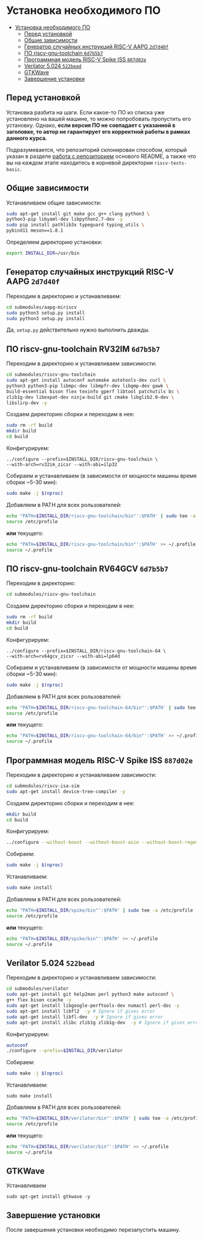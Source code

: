 # Установка необходимого ПО

- [Установка необходимого ПО](#установка-необходимого-по)
  - [Перед установкой](#перед-установкой)
  - [Общие зависимости](#общие-зависимости)
  - [Генератор случайных инструкций RISC-V AAPG `2d7d40f`](#генератор-случайных-инструкций-risc-v-aapg-2d7d40f)
  - [ПО riscv-gnu-toolchain `6d7b5b7`](#по-riscv-gnu-toolchain-6d7b5b7)
  - [Программная модель RISC-V Spike ISS `887d02e`](#программная-модель-risc-v-spike-iss-887d02e)
  - [Verilator 5.024 `522bead`](#verilator-5024-522bead)
  - [GTKWave](#gtkwave)
  - [Завершение установки](#завершение-установки)


## Перед установкой

Установка разбита на шаги. Если какое-то ПО из списка уже установлено на вашей машине, то можно попробовать пропустить его установку. Однако, **если версия ПО не совпадает c указанной в заголовке, то автор не гарантирует его корректной работы в рамках данного курса.**

Подразумевается, что репозиторий склонирован способом, который указан в разделе [работа с репозиторием](../README.md/#работа-с-репозиторием) основого README, а также что вы на каждом этапе находитесь в корневой директории `riscv-tests-basic`.


## Общие зависимости

Устанавливаем общие зависимости:

```bash
sudo apt-get install git make gcc g++ clang python3 \
python3-pip libyaml-dev libpython2.7-dev -y
sudo pip install pathlib3x typeguard typing_utils \
pybind11 meson==1.8.1
```

Определяем директорию установки:

```bash
export INSTALL_DIR=/usr/bin
```

## Генератор случайных инструкций RISC-V AAPG `2d7d40f`

Переходим в директорию и устанавливаем:

```bash
cd submodules/aapg-miriscv
sudo python3 setup.py install
sudo python3 setup.py install
```

Да, `setup.py` действительно нужно выполнить дважды.

## ПО riscv-gnu-toolchain RV32IM `6d7b5b7`

Переходим в директорию и устанавливаем зависимости:

```bash
cd submodules/riscv-gnu-toolchain
sudo apt-get install autoconf automake autotools-dev curl \
python3 python3-pip libmpc-dev libmpfr-dev libgmp-dev gawk \
build-essential bison flex texinfo gperf libtool patchutils bc \
zlib1g-dev libexpat-dev ninja-build git cmake libglib2.0-dev \
libslirp-dev -y
```

Создаем директорию сборки и переходим в нее:

```bash
sudo rm -rf build
mkdir build
cd build
```

Конфигурируем:

```
../configure --prefix=$INSTALL_DIR/riscv-gnu-toolchain \
--with-arch=rv32im_zicsr --with-abi=ilp32
```

Собираем и устанавливаем (в зависимости от мощности машины время сборки ~5-30 мин):

```bash
sudo make -j $(nproc)
```

Добавляем в PATH для всех рользователей:

```bash
echo "PATH=$INSTALL_DIR/riscv-gnu-toolchain/bin"':$PATH' | sudo tee -a /etc/profile
source /etc/profile
```

**или** текущего:

```bash
echo "PATH=$INSTALL_DIR/riscv-gnu-toolchain/bin"':$PATH' >> ~/.profile
source ~/.profile
```

## ПО riscv-gnu-toolchain RV64GCV `6d7b5b7`

Переходим в директорию:

```bash
cd submodules/riscv-gnu-toolchain
```

Создаем директорию сборки и переходим в нее:

```bash
sudo rm -rf build
mkdir build
cd build
```

Конфигурируем:

```
../configure --prefix=$INSTALL_DIR/riscv-gnu-toolchain-64 \
--with-arch=rv64gcv_zicsr --with-abi=lp64d
```

Собираем и устанавливаем (в зависимости от мощности машины время сборки ~5-30 мин):

```bash
sudo make -j $(nproc)
```

Добавляем в PATH для всех рользователей:

```bash
echo "PATH=$INSTALL_DIR/riscv-gnu-toolchain-64/bin"':$PATH' | sudo tee -a /etc/profile
source /etc/profile
```

**или** текущего:

```bash
echo "PATH=$INSTALL_DIR/riscv-gnu-toolchain-64/bin"':$PATH' >> ~/.profile
source ~/.profile
```

## Программная модель RISC-V Spike ISS `887d02e`

Переходим в директорию и устанавливаем зависимости:

```bash
cd submodules/riscv-isa-sim
sudo apt-get install device-tree-compiler -y
```

Создаем директорию сборки и переходим в нее:

```bash
mkdir build
cd build
```

Конфигурируем:

```bash
../configure --without-boost --without-boost-asio --without-boost-regex --prefix=$INSTALL_DIR/spike
```

Собираем:

```bash
sudo make -j $(nproc)
```

Устанавливаем: 

```bash
sudo make install
```

Добавляем в PATH для всех рользователей:

```bash
echo "PATH=$INSTALL_DIR/spike/bin"':$PATH' | sudo tee -a /etc/profile
source /etc/profile
```

**или** текущего:

```bash
echo "PATH=$INSTALL_DIR/spike/bin"':$PATH' >> ~/.profile
source ~/.profile
```

## Verilator 5.024 `522bead`

Переходим в директорию и устанавливаем зависимости:

```bash
cd submodules/verilator
sudo apt-get install git help2man perl python3 make autoconf \
g++ flex bison ccache -y
sudo apt-get install libgoogle-perftools-dev numactl perl-doc -y
sudo apt-get install libfl2  -y # Ignore if gives error
sudo apt-get install libfl-dev  -y # Ignore if gives error
sudo apt-get install zlibc zlib1g zlib1g-dev  -y # Ignore if gives error
```

Конфигурируем:

```bash
autoconf
./configure --prefix=$INSTALL_DIR/verilator
```

Собираем:

```bash
sudo make -j $(nproc)
```

Устанавливаем:

```
sudo make install
```

Добавляем в PATH для всех рользователей:

```bash
echo "PATH=$INSTALL_DIR/verilator/bin"':$PATH' | sudo tee -a /etc/profile
source /etc/profile
```

**или** текущего:

```bash
echo "PATH=$INSTALL_DIR/verilator/bin"':$PATH' >> ~/.profile
source ~/.profile
```

## GTKWave

Устанавливаем


```
sudo apt-get install gtkwave -y
```

## Завершение установки

После завершения установки необходимо перезапустить машину.
